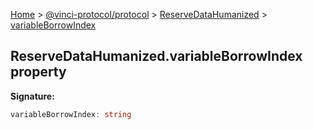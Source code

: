 [Home](./index.md) &gt; [@vinci-protocol/protocol](./protocol.md) &gt; [ReserveDataHumanized](./protocol.reservedatahumanized.md) &gt; [variableBorrowIndex](./protocol.reservedatahumanized.variableborrowindex.md)

## ReserveDataHumanized.variableBorrowIndex property

<b>Signature:</b>

```typescript
variableBorrowIndex: string
```

